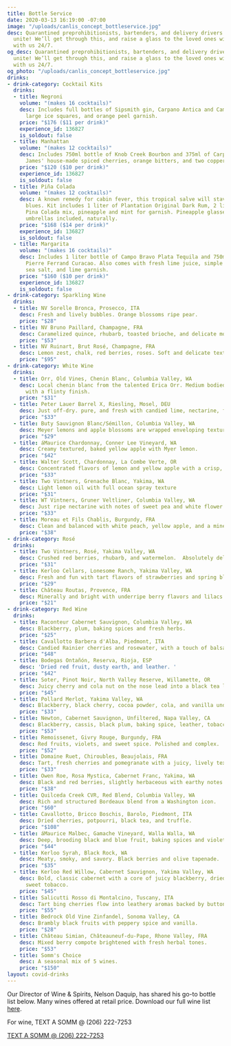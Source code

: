 ```yaml
---
title: Bottle Service
date: 2020-03-13 16:19:00 -07:00
image: "/uploads/canlis_concept_bottleservice.jpg"
desc: Quarantined preprohibitionists, bartenders, and delivery drivers of the world
  unite! We’ll get through this, and raise a glass to the loved ones willing to live
  with us 24/7.
og_desc: Quarantined preprohibitionists, bartenders, and delivery drivers of the world
  unite! We’ll get through this, and raise a glass to the loved ones willing to live
  with us 24/7.
og_photo: "/uploads/canlis_concept_bottleservice.jpg"
drinks:
- drink-category: Cocktail Kits
  drinks:
  - title: Negroni
    volume: "(makes 16 cocktails)"
    desc: Includes full bottles of Sipsmith gin, Carpano Antica and Campari with 16
      large ice squares, and orange peel garnish.
    price: "$176 ($11 per drink)"
    experience_id: 136827
    is_soldout: false
  - title: Manhattan
    volume: "(makes 12 cocktails)"
    desc: Includes 750ml bottle of Knob Creek Bourbon and 375ml of Carpano Antica,
      James' house-made spiced cherries, orange bitters, and two copper garnish picks.
    price: "$120 ($10 per drink)"
    experience_id: 136827
    is_soldout: false
  - title: Piña Colada
    volume: "(makes 12 cocktails)"
    desc: A known remedy for cabin fever, this tropical salve will stave off the quarantine
      blues. Kit includes 1 liter of Plantation Original Dark Rum, 2 liters of Canlis
      Pina Colada mix, pineapple and mint for garnish. Pineapple glasses, straws and
      umbrellas included, naturally.
    price: "$168 ($14 per drink)"
    experience_id: 136827
    is_soldout: false
  - title: Margarita
    volume: "(makes 16 cocktails)"
    desc: Includes 1 liter bottle of Campo Bravo Plata Tequila and 750ml bottle of
      Pierre Ferrand Curacao. Also comes with fresh lime juice, simple syrup, Jacobsen
      sea salt, and lime garnish.
    price: "$160 ($10 per drink)"
    experience_id: 136827
    is_soldout: false
- drink-category: Sparkling Wine
  drinks:
  - title: NV Sorelle Bronca, Prosecco, ITA
    desc: Fresh and lively bubbles. Orange blossoms ripe pear.
    price: "$28"
  - title: NV Bruno Paillard, Champagne, FRA
    desc: Caramelized quince, rhubarb, toasted brioche, and delicate mousse.
    price: "$53"
  - title: NV Ruinart, Brut Rosé, Champagne, FRA
    desc: Lemon zest, chalk, red berries, roses. Soft and delicate texture.
    price: "$95"
- drink-category: White Wine
  drinks:
  - title: Orr, Old Vines, Chenin Blanc, Columbia Valley, WA
    desc: Local chenin blanc from the talented Erica Orr. Medium bodied, stone fruit
      with a flinty finish.
    price: "$31"
  - title: Peter Lauer Barrel X, Riesling, Mosel, DEU
    desc: Just off-dry. pure, and fresh with candied lime, nectarine, flint, and slate.
    price: "$33"
  - title: Buty Sauvignon Blanc/Sémillon, Columbia Valley, WA
    desc: Meyer lemons and apple blossoms are wrapped enveloping textures.
    price: "$29"
  - title: áMaurice Chardonnay, Conner Lee Vineyard, WA
    desc: Creamy textured, baked yellow apple with Myer lemon.
    price: "$42"
  - title: Walter Scott, Chardonnay, La Combe Verte, OR
    desc: Concentrated flavors of lemon and yellow apple with a crisp, lean finish.
    price: "$33"
  - title: Two Vintners, Grenache Blanc, Yakima, WA
    desc: Light lemon oil with full ocean spray texture
    price: "$31"
  - title: WT Vintners, Gruner Veltliner, Columbia Valley, WA
    desc: Just ripe nectarine with notes of sweet pea and white flower.
    price: "$33"
  - title: Moreau et Fils Chablis, Burgundy, FRA
    desc: Clean and balanced with white peach, yellow apple, and a minerally core.
    price: "$38"
- drink-category: Rosé
  drinks:
  - title: Two Vintners, Rosé, Yakima Valley, WA
    desc: Crushed red berries, rhubarb, and watermelon.  Absolutely delicious!
    price: "$31"
  - title: Kerloo Cellars, Lonesome Ranch, Yakima Valley, WA
    desc: Fresh and fun with tart flavors of strawberries and spring blossoms.
    price: "$29"
  - title: Château Routas, Provence, FRA
    desc: Minerally and bright with underripe berry flavors and lilacs aromas.
    price: "$21"
- drink-category: Red Wine
  drinks:
  - title: Raconteur Cabernet Sauvignon, Columbia Valley, WA
    desc: Blackberry, plum, baking spices and fresh herbs.
    price: "$25"
  - title: Cavallotto Barbera d'Alba, Piedmont, ITA
    desc: Candied Rainier cherries and rosewater, with a touch of balsamic reduction.
    price: "$48"
  - title: Bodegas Ontañón, Reserva, Rioja, ESP
    desc: 'Dried red fruit, dusty earth, and leather. '
    price: "$42"
  - title: Soter, Pinot Noir, North Valley Reserve, Willamette, OR
    desc: Juicy cherry and cola nut on the nose lead into a black tea leaf finish.
    price: "$45"
  - title: Pollard Merlot, Yakima Valley, WA
    desc: Blackberry, black cherry, cocoa powder, cola, and vanilla undertones.
    price: "$33"
  - title: Newton, Cabernet Sauvignon, Unfiltered, Napa Valley, CA
    desc: Blackberry, cassis, black plum, baking spice, leather, tobacco, and cocoa.
    price: "$53"
  - title: Remoissenet, Givry Rouge, Burgundy, FRA
    desc: Red fruits, violets, and sweet spice. Polished and complex.
    price: "$52"
  - title: Domaine Ruet, Chiroubles, Beaujolais, FRA
    desc: Tart, fresh cherries and pomegranate with a juicy, lively texture.
    price: "$33"
  - title: Owen Roe, Rosa Mystica, Cabernet Franc, Yakima, WA
    desc: Black and red berries, slightly herbaceous with earthy notes.
    price: "$38"
  - title: Quilceda Creek CVR, Red Blend, Columbia Valley, WA
    desc: Rich and structured Bordeaux blend from a Washington icon.
    price: "$60"
  - title: Cavallotto, Bricco Boschis, Barolo, Piedmont, ITA
    desc: Dried cherries, potpourri, black tea, and truffle.
    price: "$108"
  - title: áMaurice Malbec, Gamache Vineyard, Walla Walla, WA
    desc: Deep, brooding black and blue fruit, baking spices and violets.
    price: "$44"
  - title: Kerloo Syrah, Black Rock, WA
    desc: Meaty, smoky, and savory. Black berries and olive tapenade.
    price: "$35"
  - title: Kerloo Red Willow, Cabernet Sauvignon, Yakima Valley, WA
    desc: Bold, classic cabernet with a core of juicy blackberry, dried cherry, and
      sweet tobacco.
    price: "$45"
  - title: Salicutti Rosso di Montalcino, Tuscany, ITA
    desc: Tart bing cherries flow into leathery aromas backed by button mushrooms.
    price: "$55"
  - title: Bedrock Old Vine Zinfandel, Sonoma Valley, CA
    desc: Brambly black fruits with peppery spice and vanilla.
    price: "$28"
  - title: Château Simian, Châteauneuf-du-Pape, Rhone Valley, FRA
    desc: Mixed berry compote brightened with fresh herbal tones.
    price: "$53"
  - title: Somm's Choice
    desc: A seasonal mix of 5 wines.
    price: "$150"
layout: covid-drinks
---
```


Our Director of Wine & Spirits, Nelson Daquip, has shared his go-to bottle list below. Many wines offered at retail price. Download our full wine list <a target="_blank" href="https://canlis.com/uploads/winelist.pdf">here</a>.

<p class="mb1 Caption ShowDesktop">For wine, TEXT A SOMM @ (206) 222-7253</p>

<div class="mt2">
  <div class="EventsButton mb10 ShowMobile">
    <a class="Caption" href="sms:+12062227253">
      TEXT A SOMM @ (206) 222-7253
    </a>
  </div>
</div>
